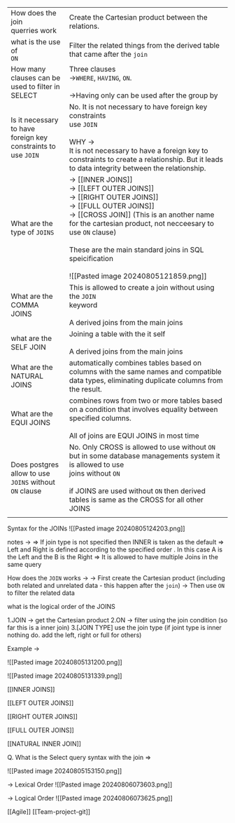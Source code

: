 
|                                                                      |                                                                                                                                                                                                                                                                                                                                 |
| -------------------------------------------------------------------- | ------------------------------------------------------------------------------------------------------------------------------------------------------------------------------------------------------------------------------------------------------------------------------------------------------------------------------- |
| How does the join<br>querries work                                   | Create the Cartesian product between the relations.                                                                                                                                                                                                                                                                             |
| what is the use of<br>`ON`                                           | Filter the related things from the derived table that came after the `join`                                                                                                                                                                                                                                                     |
| How many clauses can be <br>used to filter in <br>SELECT             | Three clauses<br> ->`WHERE`, `HAVING`, `ON`.<br><br>->Having only can be used after the group by                                                                                                                                                                                                                                |
| Is it necessary to have <br>foreign key<br>constraints to use `JOIN` | No. It is not necessary to have foreign key constraints <br>use `JOIN`<br><br>WHY -> <br>It is not necessary to have a foreign key to constraints to create a  relationship. But it leads to data integrity between the relationship.<br>                                                                                       |
| What are the type of `JOINS`                                         | -> [[INNER JOINS]]<br>-> [[LEFT OUTER JOINS]]<br>-> [[RIGHT OUTER JOINS]]<br>-> [[FULL OUTER JOINS]]<br>-> [[CROSS JOIN]] (This is an another name for the cartesian product, not necceesary to use `ON` clause)<br><br>These are the main standard joins in SQL speicification<br><br>![[Pasted image 20240805121859.png]]<br> |
| What are the COMMA <br>JOINS                                         | This is allowed to create a join without using the `JOIN`<br>keyword<br><br>A derived joins from the main joins                                                                                                                                                                                                                 |
| what are the SELF JOIN                                               | Joining a table with the it self<br><br>A derived joins from the main joins                                                                                                                                                                                                                                                     |
| What are the NATURAL JOINS<br>                                       | automatically combines tables based on columns with the same names and compatible data types, eliminating duplicate columns from the result.                                                                                                                                                                                    |
| What are the EQUI JOINS                                              | combines rows from two or more tables based on a condition that involves equality between specified columns.<br><br>All of joins are EQUI JOINS in most time                                                                                                                                                                    |
| Does postgres <br>allow to use `JOINS` without `ON` clause           | No. Only CROSS is allowed to use without `ON` but in some database managements system it is allowed to use <br>joins without `ON`<br><br>if JOINS are used without `ON` then derived tables is same as the CROSS for all other JOINS                                                                                            |
|                                                                      |                                                                                                                                                                                                                                                                                                                                 |
 Syntax for the JOINs
![[Pasted image 20240805124203.png]]

notes -> 
=> If join type is not specified then INNER is taken as the default
=> Left and Right is defined according to the specified order . In this case A is the Left and the B is the Right
=> It is allowed to have multiple Joins in the same query

How does the `JOIN` works -> 
-> First create the Cartesian product (including both related and unrelated data - this happen after the `join`)
-> Then use `ON` to filter the related data

what is the logical order of the JOINS

1.JOIN -> get the Cartesian product
2.ON -> filter using the join condition (so far this is a inner join)
3.[JOIN TYPE] use the join type (if joint type is inner nothing do. add the left, right or full for others)


Example -> 

![[Pasted image 20240805131200.png]]

![[Pasted image 20240805131339.png]]

[[INNER JOINS]]

[[LEFT OUTER JOINS]]

[[RIGHT OUTER JOINS]]

[[FULL OUTER JOINS]]

[[NATURAL INNER JOIN]]

Q. What is the Select query syntax with the join => 

![[Pasted image 20240805153150.png]]

-> Lexical Order
![[Pasted image 20240806073603.png]]

-> Logical Order
![[Pasted image 20240806073625.png]]

[[Agile]]
[[Team-project-git]]







